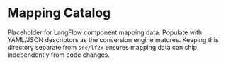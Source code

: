 # Mapping Catalog

Placeholder for LangFlow component mapping data. Populate with YAML/JSON descriptors as the conversion engine matures. Keeping this directory separate from `src/lf2x` ensures mapping data can ship independently from code changes.
